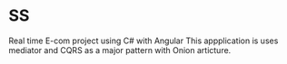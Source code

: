 # SS
Real time E-com project using C# with Angular
This appplication is uses mediator and CQRS as a major pattern with Onion articture.

